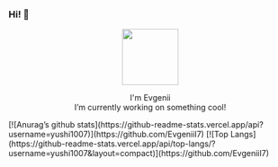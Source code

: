 ### Hi! 👋
<div align="center">
<img src="https://octodex.github.com/images/inspectocat.jpg" width="100">
<p>
  I'm Evgenii<br>
  I’m currently working on something cool!
</p>
</div>
[![Anurag’s github stats](https://github-readme-stats.vercel.app/api?username=yushi1007)](https://github.com/EvgeniiI7)
[![Top Langs](https://github-readme-stats.vercel.app/api/top-langs/?username=yushi1007&layout=compact)](https://github.com/EvgeniiI7)
